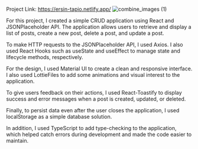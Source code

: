 Project Link: https://ersin-tapio.netlify.app/
![combine_images (1)](https://user-images.githubusercontent.com/66500873/224491300-27c9d388-830d-4bc0-962f-aaed953e767b.jpg)

For this project, I created a simple CRUD application using React and JSONPlaceholder API. The application allows users to retrieve and display a list of posts, create a new post, delete a post, and update a post.

To make HTTP requests to the JSONPlaceholder API, I used Axios. I also used React Hooks such as useState and useEffect to manage state and lifecycle methods, respectively.

For the design, I used Material UI to create a clean and responsive interface. I also used LottieFiles to add some animations and visual interest to the application.

To give users feedback on their actions, I used React-Toastify to display success and error messages when a post is created, updated, or deleted.

Finally, to persist data even after the user closes the application, I used localStorage as a simple database solution.

In addition, I used TypeScript to add type-checking to the application, which helped catch errors during development and made the code easier to maintain.
